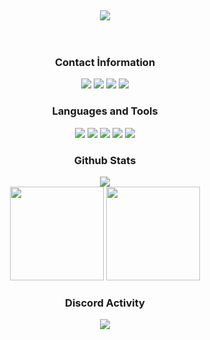 <div align="center">
<br>
<br>
<br>
<br>
<br>
<a href="https://github.com/eienwq/" target"blank_"><img src="https://cdn.discordapp.com/attachments/936702847377080442/1002985016961282139/unknown.png"></a>
<br>
<br>
<br>
</div>

<div align="center">
<h3>Contact İnformation</h3>
<a href="https://discord.com/users/453189822438178816" target"blank_"><img src="https://img.shields.io/badge/Eienwq%20-111111.svg?&style=for-the-badge&logo=discord&logoColor=white"></a>
<a href="https://sptfy.com/eienwq" target"blank_"><img src="https://img.shields.io/badge/Eienwq%20-111111.svg?&style=for-the-badge&logo=spotify&logoColor=white"></a>
<a href="https://www.youtube.com/channel/UCxHH76aFNIgcAI7BOtmAqog" target"blank_"><img src="https://img.shields.io/badge/Eienwq%20-111111.svg?&style=for-the-badge&logo=youtube&logoColor=white"></a>
<a href="https://github.com/eienwq" target"blank_"><img src="https://img.shields.io/badge/Eienwq%20-111111.svg?&style=for-the-badge&logo=github&logoColor=white"></a>
</div>


<div align="center">
<h3>Languages and Tools</h3>
<a <img src="https://img.shields.io/badge/JavaScript%20-111111.svg?&style=for-the-badge&logo=JavaScript&logoColor=white"> </a>

<img src="https://img.shields.io/badge/Node.js%20-111111.svg?&style=for-the-badge&logo=Node.js&logoColor=white">
<img src="https://img.shields.io/badge/Php%20-111111.svg?&style=for-the-badge&logo=Php&logoColor=white">
<img src="https://img.shields.io/badge/Discord.Js%20-111111.svg?&style=for-the-badge&logo=Javascript&logoColor=white">
<img src="https://img.shields.io/badge/HTML5%20-111111.svg?&style=for-the-badge&logo=HTML5&logoColor=white">
<img src="https://img.shields.io/badge/CSS%20-111111.svg?&style=for-the-badge&logo=CSS3&logoColor=white">
</div>


<div align="center">
<h3>Github Stats</h3>
  <div><img src="https://gpvc.arturio.dev/eienwq"/></div>
  <img src="https://github-readme-stats.vercel.app/api?username=EienwqOfficial&count_private=true&hide_border=true&show_icons=true&include_all_commits=true&bg_color=0d1117&title_color=FFFFFF&text_color=9f9f9f&icon_color=FFFFFF" width="%100" height="150px">
<img src="https://github-readme-stats.vercel.app/api/top-langs/?username=EienwqOfficial&layout=compact&theme=nord&hide_border=true&bg_color=0d1117&border_radius=6&title_color=FFFFFF" width="%100" height="150px">
</a>

<div align="center">
<h3>Discord Activity</h3>
   <a href="https://discord.com/users/453189822438178816" target="_blank">
      <img src="[![Discord Presence](https://lanyard.cnrad.dev/api/453189822438178816)](https://discord.com/users/453189822438178816)">
   </a>
</div>
